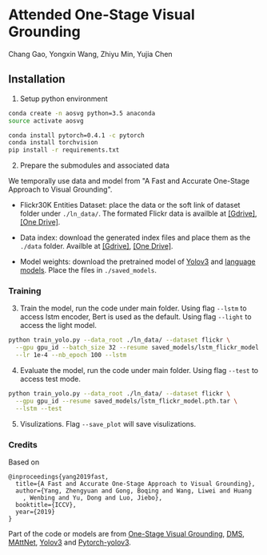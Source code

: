 # Attended One-Stage Visual Grounding

Chang Gao, Yongxin Wang, Zhiyu Min, Yujia Chen

## Installation

1. Setup python environment

```bash
conda create -n aosvg python=3.5 anaconda
source activate aosvg

conda install pytorch=0.4.1 -c pytorch
conda install torchvision
pip install -r requirements.txt
```

2. Prepare the submodules and associated data

We temporally use data and model from "A Fast and Accurate One-Stage Approach to Visual Grounding".

* Flickr30K Entities Dataset: place the data or the soft link of dataset folder under ``./ln_data/``. The formated Flickr data is availble at [[Gdrive]](https://drive.google.com/open?id=1A1iWUWgRg7wV5qwOP_QVujOO4B8U-UYB), [[One Drive]](https://uofr-my.sharepoint.com/:f:/g/personal/zyang39_ur_rochester_edu/Eqgejwkq-hZIjCkhrgWbdIkB_yi3K4uqQyRCwf9CSe_zpQ?e=dtu8qF).

* Data index: download the generated index files and place them as the ``./data`` folder. Availble at [[Gdrive]](https://drive.google.com/open?id=1cZI562MABLtAzM6YU4WmKPFFguuVr0lZ), [[One Drive]](https://uofr-my.sharepoint.com/:f:/g/personal/zyang39_ur_rochester_edu/Epw5WQ_mJ-tOlAbK5LxsnrsBElWwvNdU7aus0UIzWtwgKQ?e=XHQm7F).

* Model weights: download the pretrained model of [Yolov3](https://pjreddie.com/media/files/yolov3.weights) and [language models](https://uofr-my.sharepoint.com/:f:/g/personal/zyang39_ur_rochester_edu/ErrXDnw1igFGghwbH5daoKwBX4vtE_erXbOo1JGnraCE4Q?e=tQUCk7). Place the files in ``./saved_models``.

### Training
3. Train the model, run the code under main folder. 
Using flag ``--lstm`` to access lstm encoder, Bert is used as the default. 
Using flag ``--light`` to access the light model.

```bash
python train_yolo.py --data_root ./ln_data/ --dataset flickr \
  --gpu gpu_id --batch_size 32 --resume saved_models/lstm_flickr_model.pth.tar \
  --lr 1e-4 --nb_epoch 100 --lstm
```

4. Evaluate the model, run the code under main folder. 
Using flag ``--test`` to access test mode.

```bash
python train_yolo.py --data_root ./ln_data/ --dataset flickr \
  --gpu gpu_id --resume saved_models/lstm_flickr_model.pth.tar \
  --lstm --test
```

5. Visulizations. Flag ``--save_plot`` will save visulizations.


### Credits

Based on

    @inproceedings{yang2019fast,
      title={A Fast and Accurate One-Stage Approach to Visual Grounding},
      author={Yang, Zhengyuan and Gong, Boqing and Wang, Liwei and Huang
        , Wenbing and Yu, Dong and Luo, Jiebo},
      booktitle={ICCV},
      year={2019}
    }

Part of the code or models are from 
[One-Stage Visual Grounding](https://github.com/zyang-ur/onestage_grounding),
[DMS](https://github.com/BCV-Uniandes/DMS),
[MAttNet](https://github.com/lichengunc/MAttNet),
[Yolov3](https://pjreddie.com/darknet/yolo/) and
[Pytorch-yolov3](https://github.com/eriklindernoren/PyTorch-YOLOv3).
